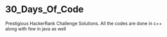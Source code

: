 # 30_Days_Of_Code
Prestigious HackerRank Challenge Solutions.
All the codes are done in c++ along with few in java as well
